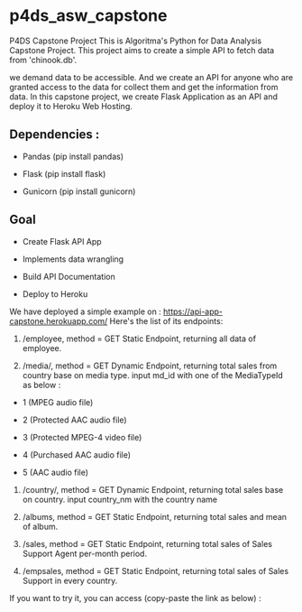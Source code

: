 # p4ds_asw_capstone
P4DS Capstone Project
This is Algoritma's Python for Data Analysis Capstone Project. This project aims to create a simple API to fetch data from 'chinook.db'.

we demand data to be accessible. And we create an API for anyone who are granted access to the data for collect them and get the information from data. In this capstone project, we create Flask Application as an API and deploy it to Heroku Web Hosting.

Dependencies :
--------------

-   Pandas (pip install pandas)

-   Flask (pip install flask)

-   Gunicorn (pip install gunicorn)

Goal
----

-   Create Flask API App

-   Implements data wrangling

-   Build API Documentation

-   Deploy to Heroku

We have deployed a simple example on : https://api-app-capstone.herokuapp.com/ Here's the list of its endpoints:

1.  /employee, method = GET Static Endpoint, returning all data of employee.

2.  /media/, method = GET Dynamic Endpoint, returning total sales from country base on media type. input md_id with one of the MediaTypeId as below :

-   1 (MPEG audio file)

-   2 (Protected AAC audio file)

-   3 (Protected MPEG-4 video file)

-   4 (Purchased AAC audio file)

-   5 (AAC audio file)

1.  /country/, method = GET Dynamic Endpoint, returning total sales base on country. input country_nm with the country name

2.  /albums, method = GET Static Endpoint, returning total sales and mean of album.

3.  /sales, method = GET Static Endpoint, returning total sales of Sales Support Agent per-month period.

4.  /empsales, method = GET Static Endpoint, returning total sales of Sales Support in every country.

If you want to try it, you can access (copy-paste the link as below) :
